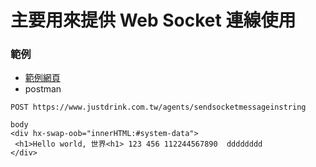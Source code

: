 # 主要用來提供 Web Socket 連線使用



### 範例
* [範例網頁](https://www.justdrink.com.tw/agents/dashboard.html)
* postman 

```
POST https://www.justdrink.com.tw/agents/sendsocketmessageinstring

body
<div hx-swap-oob="innerHTML:#system-data">
 <h1>Hello world, 世界<h1> 123 456 112244567890  dddddddd
</div>
```
